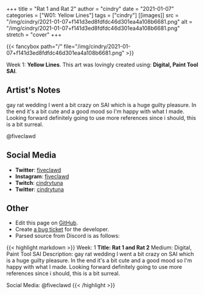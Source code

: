 +++
title =       "Rat 1 and Rat 2"
author =      "cindry"
date =        "2021-01-07"
categories =  ["W01: Yellow Lines"]
tags =        ["cindry"]
[[images]]
                      src = "/img/cindry/2021-01-07+f141d3ed8fdfdc46d301ea4a108b6681.png"
                      alt = "/img/cindry/2021-01-07+f141d3ed8fdfdc46d301ea4a108b6681.png"
                      stretch = "cover"
+++


{{< fancybox path="/" file="/img/cindry/2021-01-07+f141d3ed8fdfdc46d301ea4a108b6681.png" >}}


Week 1: **Yellow Lines**. This art was lovingly created using: **Digital, Paint Tool SAI**.

## Artist's Notes

gay rat wedding
I went a bit crazy on SAI which is a huge guilty pleasure. In the end it's a bit cute and a good mood so I'm happy with what I made. Looking forward definitely going to use more references since i should, this is a bit surreal.

@fiveclawd

## Social Media

- **Twitter**: [fiveclawd]()
- **Instagram**: [fiveclawd]()
- **Twitch**: [cindrytuna]()
- **Twitter**: [cindrytuna]()


## Other

- Edit this page on [GitHub](https://github.com/teaminkling/web-refresh/edit/main/blog/content/blog/cindry-week-1-64a9.md).
- Create [a bug ticket](https://github.com/teaminkling/web-refresh/issues/new?assignees=&labels=bug&template=problem-report.md&title=) for the developer.
- Parsed source from Discord is as follows:

{{< highlight markdown >}}
Week: 1
**Title:  Rat 1 and Rat 2**
Medium: Digital, Paint Tool SAI
Description: gay rat wedding
I went a bit crazy on SAI which is a huge guilty pleasure. In the end it's a bit cute and a good mood so I'm happy with what I made. Looking forward definitely going to use more references since i should, this is a bit surreal.

Social Media: @fiveclawd
{{< /highlight >}}